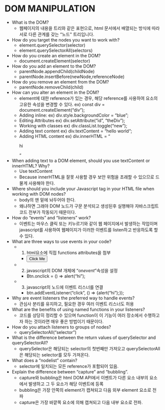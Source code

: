 # DOM MANIPULATION

- What is the DOM?
  - 웹페이지의 내용을 트리와 같은 표현으로, html 문서에서 배열되는 방식에 따라 서로 다른 관계를 갖는 “노드" 트리입니다.
- How do you target the nodes you want to work with?
  - element.querySelector(selector)
  - element.querySelectorAll(selectors)
- How do you create an element in the DOM?
  - document.createElement(selector)
- How do you add an element to the DOM?
  - parentNode.appendChild(childNode)
  - parentNode.insertBefore(newNode,referenceNode)
- How do you remove an element from the DOM?
  - parentNode.removeChild(child)
- How can you alter an element in the DOM?
  - element에 대한 reference가 있는 경우, 해당 reference를 사용하여 요소의 고유한 속성을 변경할 수 있다. ex) const div = document.createElement(“div”);
  - Adding inline: ex) div.style.backgroundColor = “blue”;
  - Editing Attributes ex) div.setAttribute(“id”, “theDiv”);
  - Working with classes ex) div.classList.toggle(“new”);
  - Adding text content ex) div.textContent = “hello world“;
  - Adding HTML content ex) div.innerHTML = “<p>hi</p>”
- When adding text to a DOM element, should you use textContent or innerHTML? Why?
  - Use textContent
  - Because innerHTML을 잘못 사용할 경우 보안 위험을 초래할 수 있으므로 드물게 사용해야 한다.
- Where should you include your Javascript tag in your HTML file when working with DOM nodes?
  - body의 맨 밑에 놔두어야 한다.
  - 왜냐하면 그래야 DOM 노드가 구문 분석되고 생성된후 실행해야 자바스크립트 코드 전부가 작동되기 때문이다.
- How do “events” and “listeners” work?
  - 이벤트는 마우스 클릭 또는 키누르기와 같이 웹 페이지에서 발생하는 작업이며 javascript를 사용하여 웹페이지가 이러한 이벤트를 listen하고 반응하도록 할 수 있다.
- What are three ways to use events in your code?
  - 1. html요소에 직접 functions attributes을 첨부
    - <button onclick = “alert(“hi”)>Click Me</button>
  - 2. javascript의 DOM 개체에 “on*event*”속성을 설정
    - Btn.onclick = () => alert(“hi”);
  - 3. javascript의 노드에 이벤트 리스너를 연결
    - btn.addEventListener(“click”, () => {alert(“hi”);});
- Why are event listeners the preferred way to handle events?
  - 관심사 분리를 유지하고, 필요한 경우 여러 이벤트 리스너도 허용
- What are the benefits of using named functions in your listeners?
  - 코드를 상당히 정리할 수 있으며 function이 이 기능이 여러 장소에서 수행하고자 하는 것이라면 매우 좋은 방법이기 때문이다.
- How do you attach listeners to groups of nodes?
  - querySelectorAll(“selector”)
- What is the difference between the return values of querySelector and querySelectorAll?
  - querySelector은 해당되는 selector의 첫번째만 가져오고 querySelectorAll은 해당되는 selector를 모두 가져온다.
- What does a “nodelist” contain?
  - selector에 일치되는 모든 reference가 포함되어 있음.
- Explain the difference between “capture” and “bubbling”.
  - capture와 bubbling은 html DOM API에서 이벤트가 다른 요소 내부의 요소에서 발생하고 그 두 요소가 해당 이벤트에 등록
  - bubbling은 가장 안쪽의 element가 캡쳐되고 다음 외부 element 요소로 전파
  - capture은 가장 바깥쪽 요소에 의해 캡쳐되고 다음 내부 요소로 전파.
